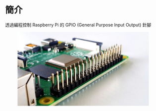 # 簡介

透過編程控制 Raspberry Pi 的 GPIO (General Purpose Input Output) 針腳

<figure><img src="../.gitbook/assets/gpio-connector.jpg" alt=""><figcaption></figcaption></figure>

